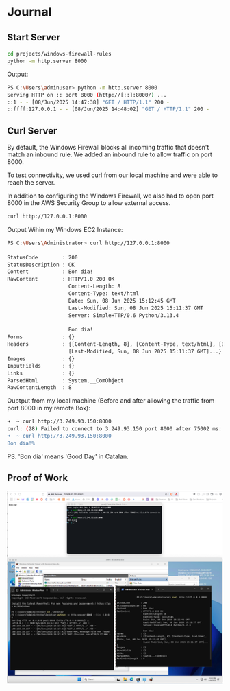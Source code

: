 # Journal

## Start Server

```sh
cd projects/windows-firewall-rules
python -m http.server 8000
```

Output:

```sh
PS C:\Users\adminuser> python -m http.server 8000
Serving HTTP on :: port 8000 (http://[::]:8000/) ...
::1 - - [08/Jun/2025 14:47:38] "GET / HTTP/1.1" 200 -
::ffff:127.0.0.1 - - [08/Jun/2025 14:48:02] "GET / HTTP/1.1" 200 -
```

## Curl Server

By default, the Windows Firewall blocks all incoming traffic that doesn't match
an inbound rule. We added an inbound rule to allow traffic on port 8000.

To test connectivity, we used curl from our local machine and were able to reach
the server.

In addition to configuring the Windows Firewall, we also had to open port 8000
in the AWS Security Group to allow external access.

```sh
curl http://127.0.0.1:8000
```

Output Wihin my Windows EC2 Instance:

```sh
PS C:\Users\Administrator> curl http://127.0.0.1:8000                                                                   

StatusCode        : 200
StatusDescription : OK
Content           : Bon dia!
RawContent        : HTTP/1.0 200 OK
                    Content-Length: 8
                    Content-Type: text/html
                    Date: Sun, 08 Jun 2025 15:12:45 GMT
                    Last-Modified: Sun, 08 Jun 2025 15:11:37 GMT
                    Server: SimpleHTTP/0.6 Python/3.13.4

                    Bon dia!
Forms             : {}
Headers           : {[Content-Length, 8], [Content-Type, text/html], [Date, Sun, 08 Jun 2025 15:12:45 GMT],
                    [Last-Modified, Sun, 08 Jun 2025 15:11:37 GMT]...}
Images            : {}
InputFields       : {}
Links             : {}
ParsedHtml        : System.__ComObject
RawContentLength  : 8
```

Ouptput from my local machine (Before and after allowing the traffic from port
8000 in my remote Box):

```sh
➜  ~ curl http://3.249.93.150:8000
curl: (28) Failed to connect to 3.249.93.150 port 8000 after 75002 ms: Couldn't connect to server
➜  ~ curl http://3.249.93.150:8000
Bon dia!%
```

PS. 'Bon dia' means 'Good Day' in Catalan.

## Proof of Work

![Windows Firewall](assets/windows_firewall_pow.png)

